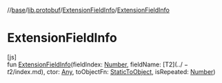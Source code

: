 //[base](../../../index.md)/[lib.protobuf](../index.md)/[ExtensionFieldInfo](index.md)/[ExtensionFieldInfo](-extension-field-info.md)

# ExtensionFieldInfo

[js]\
fun [ExtensionFieldInfo](-extension-field-info.md)(fieldIndex: [Number](https://kotlinlang.org/api/latest/jvm/stdlib/kotlin/-number/index.html), fieldName: [T$2](../-t$2/index.md), ctor: [Any](https://kotlinlang.org/api/latest/jvm/stdlib/kotlin/-any/index.html), toObjectFn: [StaticToObject](../index.md#-787487058%2FClasslikes%2F-431612152), isRepeated: [Number](https://kotlinlang.org/api/latest/jvm/stdlib/kotlin/-number/index.html))
